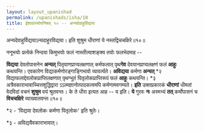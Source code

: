 ```yaml
---
layout: layout_upanishad
permalink: /upanishads/isha/10
title: ईशावास्योपनिषत् १० -- अन्यदेवाहुर्विद्यया
---
```


<div class="mulam" markdown="1">
अन्यदेवाहुर्विद्ययाऽन्यदाहुरविद्यया।  
इति शुश्रुम धीराणां ये नस्तद्विचचक्षिरे॥१०॥
</div>

ननूभयोः प्रत्येकं निन्दया किमुभयोः फलं नास्तीत्याशङ्क्य तयोः फलभेदमाह -- 

**विद्यया** देवतोपासनेन **अन्यत्** पितृयाणप्राप्यलक्षणात् कर्मफलात् पृथ**गेव** देवयानप्राप्यलक्षणं फलं **आहुः** कथयन्ति। 
एवकारेण विद्याकर्मणोरङ्गाङ्गिभावो व्यावर्त्यते। **अविद्यया** कर्मणा **अन्यत्** *२ विद्याफलाद्देवलोकप्राप्तिलक्षणात् पृथग्भूतं पितृलोकप्राप्तिरूपं फलं **आहुः** कथयन्ति। *३ अत्रैवकाराभावाच्चित्तशुद्धिद्वारा ऽऽत्मज्ञानोत्पादकत्वमपि कर्मणामवगम्यते। **इति** उक्तप्रकारकं **धीराणां** धीमतां वेदविदां वचनं **शुश्रुम** वयं श्रुतवन्तः। के ते धीरा इत्यत आह -- य इति। **ये** गुरवः **नः** अस्मभ्यं **तत्** कर्मोपासनं च **विचचक्षिरे** व्याख्यातवन्तः॥१०॥

<div class="footnote" markdown="1">
*२ - 'विद्यया देवलोकः कर्मणा पितृलोकः' इति श्रुतेः।

*३ - अविद्ययैवकाराभावात्।
</div>
